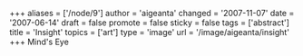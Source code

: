 +++
aliases = ['/node/9']
author = 'aigeanta'
changed = '2007-11-07'
date = '2007-06-14'
draft = false
promote = false
sticky = false
tags = ['abstract']
title = 'Insight'
topics = ['art']
type = 'image'
url = '/image/aigeanta/insight'
+++
Mind's Eye

